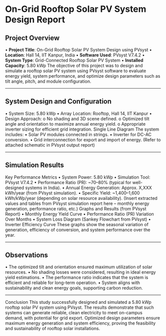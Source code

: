 
# On-Grid Rooftop Solar PV System Design Report
## Project Overview
•	**Project Title**: On-Grid Rooftop Solar PV System Design using PVsyst
•	**Location**: Hall 14, IIT Kanpur, India
•	**Software Used**: PVsyst V7.4.2
•	**System Type**: Grid-Connected Rooftop Solar PV System
•	**Installed Capacity**: 5.80 kWp
The objective of this project was to design and simulate a rooftop solar PV system using PVsyst software to evaluate energy yield, system performance, and optimize design parameters such as tilt angle, pitch, and module configuration.
________________________________________
## System Design and Configuration
•	System Size: 5.80 kWp
•	Array Location: Rooftop, Hall 14, IIT Kanpur
•	Design Approach:
o	No shading and 3D scene defined.
o	Optimized tilt angle and orientation to maximize annual energy yield.
o	Appropriate inverter sizing for efficient grid integration.
Single Line Diagram
The system includes:
•	Solar PV modules connected in strings.
•	Inverter for DC-AC conversion.
•	Grid interconnection for export and import of energy.
(Refer to attached schematic in PVsyst output report)
________________________________________
## Simulation Results
Key Performance Metrics
•	System Power: 5.80 kWp
•	Simulation Tool: PVsyst V7.4.2
•	Performance Ratio (PR): ~70–80% (typical for well-designed systems in India).
•	Annual Energy Generation: Approx. X,XXX kWh/year (from PVsyst simulation).
•	Specific Yield: ~1,400–1,600 kWh/kWp/year (depending on solar resource availability).
(Insert extracted values and tables from PVsyst simulation report here – monthly energy generation, performance ratio, etc.)
Graphs and Results (from PVsyst Report)
•	Monthly Energy Yield Curve
•	Performance Ratio (PR) Variation Over Months
•	System Loss Diagram (Sankey Flowchart from PVsyst)
•	Inverter Efficiency Curve
These graphs show the seasonal variation of generation, efficiency of conversion, and system performance over the year.
________________________________________
## Observations
•	The optimized tilt and orientation ensured maximum utilization of solar resources.
•	No shading losses were considered, resulting in ideal energy yield estimations.
•	The performance ratio indicates that the system is efficient and reliable for long-term operation.
•	System aligns with sustainability and clean energy goals, supporting carbon reduction.
________________________________________
Conclusion
This study successfully designed and simulated a 5.80 kWp rooftop solar PV system using PVsyst. The results demonstrate that such systems can generate reliable, clean electricity to meet on-campus demand, with potential for grid export. Optimized design parameters ensure maximum energy generation and system efficiency, proving the feasibility and sustainability of rooftop solar installations.








                                                            






